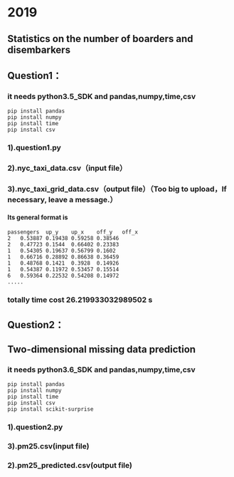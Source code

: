 # 2019

## Statistics on the number of boarders and disembarkers

## Question1：
### it needs python3.5_SDK and pandas,numpy,time,csv
```
pip install pandas
pip install numpy
pip install time
pip install csv
```
### 1).question1.py
### 2).nyc_taxi_data.csv（input file）
### 3).nyc_taxi_grid_data.csv（output file）（Too big to upload，If necessary, leave a message.）
####  Its general format is
```
passengers	up_y	up_x	off_y	off_x
2	0.53887	0.19438	0.59258	0.38546
2	0.47723	0.1544	0.66402	0.23383
1	0.54305	0.19637	0.56799	0.1602
1	0.66716	0.28892	0.86638	0.36459
1	0.48768	0.1421	0.3928	0.14926
1	0.54387	0.11972	0.53457	0.15514
6	0.59364	0.22532	0.54208	0.14972
.....
```
### totally time cost 26.219933032989502 s


## Question2：
## Two-dimensional missing data prediction
### it needs python3.6_SDK and pandas,numpy,time,csv
```
pip install pandas
pip install numpy
pip install time
pip install csv
pip install scikit-surprise
```
### 1).question2.py
### 3).pm25.csv(input file)
### 2).pm25_predicted.csv(output file)

